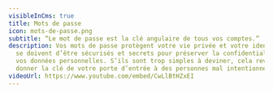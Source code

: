 ```yaml
---
visibleInCms: true
title: Mots de passe
icon: mots-de-passe.png
subtitle: “Le mot de passe est la clé angulaire de tous vos comptes.”
description: Vos mots de passe protègent votre vie privée et votre identité. Ils
  se doivent d’être sécurisés et secrets pour préserver la confidentialité de
  vos données personnelles. S’ils sont trop simples à deviner, cela revient à
  donner la clé de votre porte d’entrée à des personnes mal intentionnées.
videoUrl: https://www.youtube.com/embed/CwLlBtHZxEI
---
```

